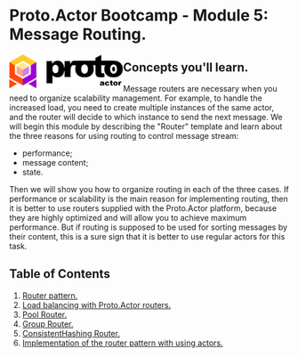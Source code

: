 # Proto.Actor Bootcamp - Module 5: Message Routing.

<img src="images/protowhite.png" alt="protowhite" style="float: left; zoom: 20%;" />

## Concepts you'll learn.

Message routers are necessary when you need to organize scalability management. For example, to handle the increased load, you need to create multiple instances of the same actor, and the router will decide to which instance to send the next message. We will begin this module by describing the "Router" template and learn about the three reasons for using routing to control message stream:

- performance;
- message content; 
- state.

Then we will show you how to organize routing in each of the three cases. If performance or scalability is the main reason for implementing routing, then it is better to use routers supplied with the Proto.Actor platform, because they are highly optimized and will allow you to achieve maximum performance. But if routing is supposed to be used for sorting messages by their content, this is a sure sign that it is better to use regular actors for this task.

## Table of Contents

1. [Router pattern.](lesson-1)
2. [Load balancing with Proto.Actor routers.](lesson-2)
3. [Pool Router.](lesson-3)
4. [Group Router.](lesson-4)
5. [ConsistentHashing Router.](lesson-5)
6. [Implementation of the router pattern with using actors.](lesson-6)


